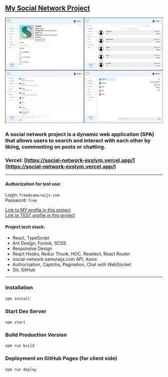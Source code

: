 ## [My Social Network Project](https://exslym.github.io/My-Social-Network/)

[![preview](https://github.com/exslym/My-Social-Network/blob/master/public/preview.jpg)](https://exslym.github.io/My-Social-Network/)

### A social network project is a dynamic web application (SPA) that allows users to search and interact with each other by liking, commenting on posts or chatting.

### Vercel: [https://social-network-exslym.vercel.app/](https://social-network-exslym.vercel.app/)

---

#### Authorization for test use:

Login: `free@samuraijs.com`  
Password: `free`

[Link to MY profile in this project](https://exslym.github.io/My-Social-Network/#/profile/24070)  
[Link to TEST profile in this project](https://exslym.github.io/My-Social-Network/#/profile/1079)

#### Project tech stack:

- React, TypeScript
- Ant Design, Formik, SCSS
- Responsive Design
- React Hooks, Redux Thunk, HOC, Reselect, React Router
- social-network.samuraijs.com API, Axios
- Authorization, Captcha, Pagination, Chat with WebSocket
- Git, GitHub

---

### Installation

```
npm install
```

### Start Dev Server

```
npm start
```

### Build Production Version

```
npm run build
```

### Deployment on GitHub Pages (for client side)

```
npm run deploy
```
